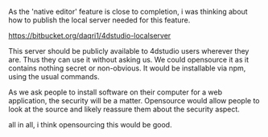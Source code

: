 As the 'native editor' feature is close to completion, i was thinking about 
how to publish the local server needed for this feature. 

https://bitbucket.org/daqri1/4dstudio-localserver

This server should be publicly available to 4dstudio users wherever they are. 
Thus they can use it without asking us. We could opensource it as it 
contains nothing secret or non-obvious. It would be installable via npm, using
the usual commands.

As we ask people to install software on their computer for a web application,
the security will be a matter. Opensource would allow people to look at the 
source and likely reassure them about the security aspect.

all in all, i think opensourcing this would be good.


